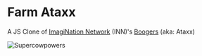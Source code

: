 Farm Ataxx
=====

A JS Clone of [ImagiNation Network](http://en.wikipedia.org/wiki/ImagiNation_Network) (INN)'s [Boogers](http://en.wikipedia.org/wiki/Ataxx) (aka: Ataxx)

![Supercowpowers](https://s3.amazonaws.com/uploads.hipchat.com/83711/604054/tyorruGvyHBZpoe/Screen%20Shot%202014-12-09%20at%2010.27.34%20PM.png)
